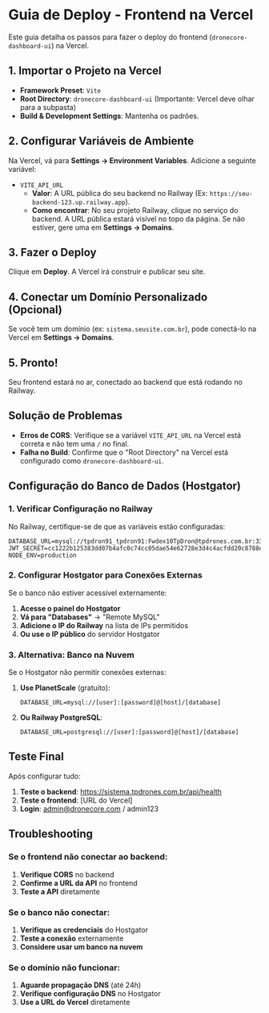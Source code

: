 # Guia de Deploy - Frontend na Vercel

Este guia detalha os passos para fazer o deploy do frontend (`dronecore-dashboard-ui`) na Vercel.

## 1. Importar o Projeto na Vercel

-   **Framework Preset**: `Vite`
-   **Root Directory**: `dronecore-dashboard-ui` (Importante: Vercel deve olhar para a subpasta)
-   **Build & Development Settings**: Mantenha os padrões.

## 2. Configurar Variáveis de Ambiente

Na Vercel, vá para **Settings -> Environment Variables**. Adicione a seguinte variável:

-   `VITE_API_URL`
    -   **Valor**: A URL pública do seu backend no Railway (Ex: `https://seu-backend-123.up.railway.app`).
    -   **Como encontrar**: No seu projeto Railway, clique no serviço do backend. A URL pública estará visível no topo da página. Se não estiver, gere uma em **Settings -> Domains**.

## 3. Fazer o Deploy

Clique em **Deploy**. A Vercel irá construir e publicar seu site.

## 4. Conectar um Domínio Personalizado (Opcional)

Se você tem um domínio (ex: `sistema.seusite.com.br`), pode conectá-lo na Vercel em **Settings -> Domains**.

## 5. Pronto!

Seu frontend estará no ar, conectado ao backend que está rodando no Railway.

## Solução de Problemas

-   **Erros de CORS**: Verifique se a variável `VITE_API_URL` na Vercel está correta e não tem uma `/` no final.
-   **Falha no Build**: Confirme que o "Root Directory" na Vercel está configurado como `dronecore-dashboard-ui`.

## Configuração do Banco de Dados (Hostgator)

### 1. Verificar Configuração no Railway

No Railway, certifique-se de que as variáveis estão configuradas:

```
DATABASE_URL=mysql://tpdron91_tpdron91:Fwdex10TpDron@tpdrones.com.br:3306/tpdron91_dronecore
JWT_SECRET=cc1222b125383dd07b4afc0c74cc05dae54e62728e3d4c4acfdd20c8788e4d6437e8fb730e45821719a92de148de49286ed6f064e2b9f482bba8926e3887ff7e
NODE_ENV=production
```

### 2. Configurar Hostgator para Conexões Externas

Se o banco não estiver acessível externamente:

1. **Acesse o painel do Hostgator**
2. **Vá para "Databases"** → "Remote MySQL"
3. **Adicione o IP do Railway** na lista de IPs permitidos
4. **Ou use o IP público** do servidor Hostgator

### 3. Alternativa: Banco na Nuvem

Se o Hostgator não permitir conexões externas:

1. **Use PlanetScale** (gratuito):
   ```
   DATABASE_URL=mysql://[user]:[password]@[host]/[database]
   ```

2. **Ou Railway PostgreSQL**:
   ```
   DATABASE_URL=postgresql://[user]:[password]@[host]/[database]
   ```

## Teste Final

Após configurar tudo:

1. **Teste o backend**: https://sistema.tpdrones.com.br/api/health
2. **Teste o frontend**: [URL do Vercel]
3. **Login**: admin@dronecore.com / admin123

## Troubleshooting

### Se o frontend não conectar ao backend:

1. **Verifique CORS** no backend
2. **Confirme a URL da API** no frontend
3. **Teste a API** diretamente

### Se o banco não conectar:

1. **Verifique as credenciais** do Hostgator
2. **Teste a conexão** externamente
3. **Considere usar um banco na nuvem**

### Se o domínio não funcionar:

1. **Aguarde propagação DNS** (até 24h)
2. **Verifique configuração DNS** no Hostgator
3. **Use a URL do Vercel** diretamente 